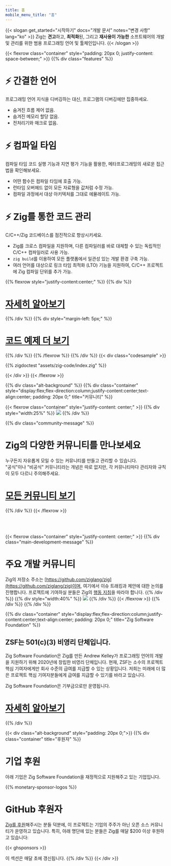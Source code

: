 ```yaml
---
title: 홈
mobile_menu_title: "홈"
---
```

{{< slogan get_started="시작하기" docs="개발 문서" notes="변경 사항" lang="ko" >}}
Zig는 **견고**하고, **최적화**된, 그리고 **재사용이 가능한** 소프트웨어의 개발 및 관리를 위한 범용 프로그래밍 언어 및 툴체인입니다.
{{< /slogan >}}

{{< flexrow class="container" style="padding: 20px 0; justify-content: space-between;" >}}
{{% div class="features" %}}

# ⚡ 간결한 언어
프로그래밍 언어 지식을 디버깅하는 대신, 프로그램의 디버깅에만 집중하세요.

- 숨겨진 흐름 제어 없음.
- 숨겨진 메모리 할당 없음.
- 전처리기와 매크로 없음.

# ⚡ 컴파일 타임
컴파일 타임 코드 실행 기능과 지연 평가 기능을 활용한, 메타프로그래밍의 새로운 접근법을 확인해보세요.

- 어떤 함수든 컴파일 타임에 호출 가능.
- 런타임 오버헤드 없이 모든 자료형을 값처럼 수정 가능.
- 컴파일 과정에서 대상 아키텍처를 그대로 에뮬레이트 가능.

# ⚡ Zig를 통한 코드 관리
C/C++/Zig 코드베이스를 점진적으로 향상시키세요.

- Zig를 크로스 컴파일을 지원하며, 다른 컴파일러를 바로 대체할 수 있는 독립적인 C/C++ 컴파일러로 사용 가능.
- `zig build`를 이용하여 모든 플랫폼에서 일관성 있는 개발 환경 구축 가능.
- 여러 언어를 대상으로 링크 타임 최적화 (LTO) 기능을 지원하여, C/C++ 프로젝트에 Zig 컴파일 단위를 추가 가능.

{{% flexrow style="justify-content:center;" %}}
{{% div %}}
<h1>
    <a href="learn/overview/" class="button" style="display: inline;">자세히 알아보기</a>
</h1>
{{% /div %}}
{{% div  style="margin-left: 5px;" %}}
<h1>
    <a href="learn/samples/" class="button" style="display: inline;">코드 예제 더 보기</a>
</h1>
{{% /div %}}
{{% /flexrow %}}
{{% /div %}}
{{< div class="codesample" >}}

{{% zigdoctest "assets/zig-code/index.zig" %}}

{{< /div >}}
{{< /flexrow >}}


{{% div class="alt-background" %}}
{{% div class="container"  style="display:flex;flex-direction:column;justify-content:center;text-align:center; padding: 20px 0;" title="커뮤니티" %}}

{{< flexrow class="container" style="justify-content: center;" >}}
{{% div style="width:25%" %}}
<img src="/ziggy.svg" style="max-height: 200px">
{{% /div %}}

{{% div class="community-message" %}}
# Zig의 다양한 커뮤니티를 만나보세요
누구든지 자유롭게 모일 수 있는 커뮤니티를 만들고 관리할 수 있습니다.  
"공식"이나 "비공식" 커뮤니티라는 개념은 따로 없지만, 각 커뮤니티마다 관리자와 규칙이 모두 다르니 주의해주세요.

<div style="">
<h1>
	<a href="https://github.com/ziglang/zig/wiki/Community" class="button" style="display: inline;">모든 커뮤니티 보기</a>
</h1>
</div>
{{% /div %}}
{{< /flexrow >}}
<div style="height: 50px;"></div>

{{< flexrow class="container" style="justify-content: center;" >}}
{{% div class="main-development-message" %}}
# 주요 개발 커뮤니티
Zig의 저장소 주소는 [https://github.com/ziglang/zig](https://github.com/ziglang/zig)이며, 여기에서 이슈 트래킹과 제안에 대한 논의를 진행합니다.
프로젝트에 기여하실 분들은 Zig의 [행동 지침](https://github.com/ziglang/zig/blob/master/.github/CODE_OF_CONDUCT.md)을 따라야 합니다.
{{% /div %}}
{{% div style="width:40%" %}}
<img src="/zero.svg" style="max-height: 200px">
{{% /div %}}
{{< /flexrow >}}
{{% /div %}}
{{% /div %}}


{{% div class="container" style="display:flex;flex-direction:column;justify-content:center;text-align:center; padding: 20px 0;" title="Zig Software Foundation" %}}
## ZSF는 501(c)(3) 비영리 단체입니다.

Zig Software Foundation은 Zig를 만든 Andrew Kelley가 프로그래밍 언어의 개발을 지원하기 위해 2020년에 창립한 비영리 단체입니다. 현재, ZSF는 소수의 프로젝트 핵심 기여자에게만 회사 수준의 급여를 지급할 수 있는 상황입니다. 저희는 미래에 더 많은 프로젝트 핵심 기여자분들에게 급여를 지급할 수 있기를 바라고 있습니다.

Zig Software Foundation은 기부금으로만 운영됩니다.

<h1>
	<a href="zsf/" class="button" style="display:inline;">자세히 알아보기</a>
</h1>
{{% /div %}}


{{< div class="alt-background" style="padding: 20px 0;">}}
{{% div class="container" title="후원자" %}}
# 기업 후원
아래 기업은 Zig Software Foundation을 재정적으로 지원해주고 있는 기업입니다.

{{% monetary-sponsor-logos %}}

# GitHub 후원자
[Zig를 후원](zsf/)해주시는 분들 덕분에, 이 프로젝트는 기업의 주주가 아닌 오픈 소스 커뮤니티가 운영하고 있습니다. 특히, 아래 명단에 있는 분들은 Zig를 매달 $200 이상 후원하고 있습니다:

{{< ghsponsors >}}

이 섹션은 매달 초에 갱신됩니다.
{{% /div %}}
{{< /div >}}
